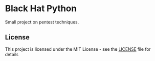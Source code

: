 # Black Hat Python

Small project on pentest techniques.

## License

This project is licensed under the MIT License - see the [LICENSE](LICENSE.md) file for details
